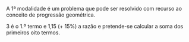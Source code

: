 $\textrm{ A 1ª modalidade é um problema que pode ser resolvido com recurso ao conceito de progressão geométrica.}$

$\textrm{ 3 é o 1.º termo e 1,15 (+ 15%) a razão e pretende-se calcular a soma dos primeiros oito termos.}$